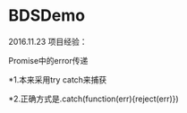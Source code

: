 # BDSDemo
2016.11.23
项目经验：

Promise中的error传递

*1.本来采用try catch来捕获

*2.正确方式是.catch(function(err){reject(err)})
